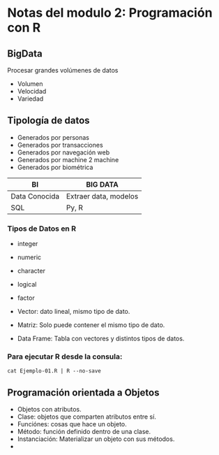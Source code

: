 # Notas del modulo 2: Programación con R  
## BigData
Procesar grandes volúmenes de datos
- Volumen
- Velocidad
- Variedad

## Tipología de datos

- Generados por personas
- Generados por transacciones
- Generados por navegación web
- Generados por machine 2 machine
- Generados por biométrica
  
|BI | BIG DATA|
| ------------- | ------------- |
| Data Conocida | Extraer data, modelos|
| SQL | Py, R |

### Tipos de Datos en R

- integer
- numeric
- character
- logical
- factor

- Vector: dato lineal, mismo tipo de dato.
- Matriz: Solo puede contener el mismo tipo de dato.  
- Data Frame: Tabla con vectores y distintos tipos de datos.  

### Para ejecutar R desde la consula: 

```shell
cat Ejemplo-01.R | R --no-save
```

## Programación orientada a Objetos
- Objetos con atributos.
- Clase: objetos que comparten atributos entre sí.
- Funciónes: cosas que hace un objeto.  
- Método: función definido dentro de una clase.
- Instanciación: Materializar un objeto con sus métodos.  
- 